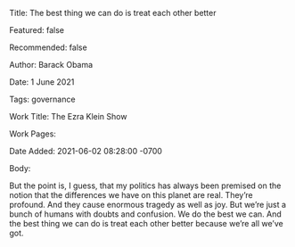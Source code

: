 Title: The best thing we can do is treat each other better

Featured: false

Recommended: false

Author: Barack Obama

Date: 1 June 2021

Tags: governance

Work Title: The Ezra Klein Show

Work Pages:  

Date Added: 2021-06-02 08:28:00 -0700

Body:

But the point is, I guess, that my politics has always been premised on the notion that the differences we have on this planet are real. They’re profound. And they cause enormous tragedy as well as joy. But we’re just a bunch of humans with doubts and confusion. We do the best we can. And the best thing we can do is treat each other better because we’re all we’ve got. 


